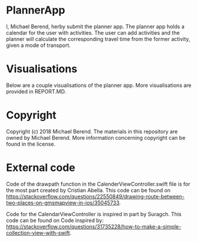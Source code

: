 # PlannerApp
I, Michael Berend, herby submit the planner app. 
The planner app holds a calendar for the user with activities. The user can add activities and the planner will calculate the corresponding
travel time from the former activity, given a mode of transport. 

# Visualisations
Below are a couple visualisations of the planner app. More visualisations are provided in REPORT.MD.

# Copyright
Copyright (c) 2018 Michael Berend. The materials in this repository are owned by Michael Berend. More information concerning copyright
can be found in the license.

# External code
Code of the drawpath function in the CalenderViewController.swift file is for the most part created by Cristian Abella.
This code can be found on https://stackoverflow.com/questions/22550849/drawing-route-between-two-places-on-gmsmapview-in-ios/35045733.
 
Code for the CalendarViewController is inspired in part by Suragch. This code can be found on Code inspired by: https://stackoverflow.com/questions/31735228/how-to-make-a-simple-collection-view-with-swift.
